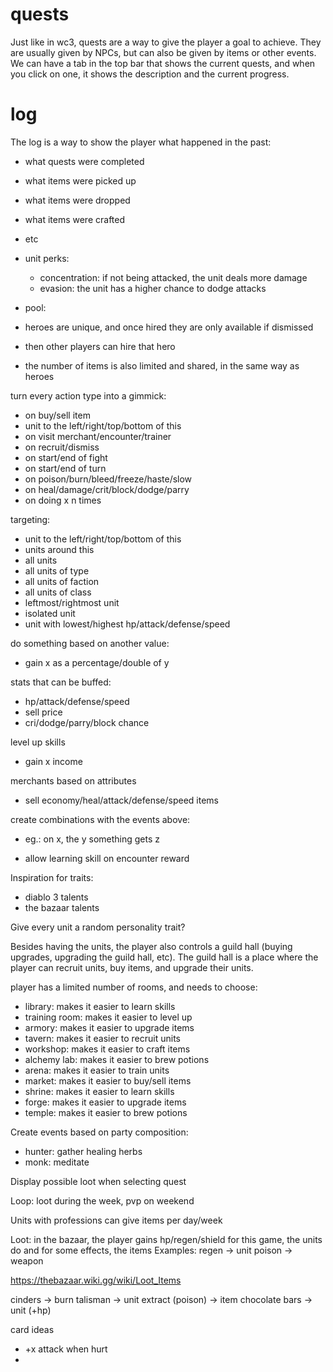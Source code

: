 # quests

Just like in wc3, quests are a way to give the player a goal to achieve. They
are usually given by NPCs, but can also be given by items or other events. We
can have a tab in the top bar that shows the current quests, and when you click
on one, it shows the description and the current progress.

# log

The log is a way to show the player what happened in the past:

- what quests were completed
- what items were picked up
- what items were dropped
- what items were crafted
- etc

- unit perks:
  - concentration: if not being attacked, the unit deals more damage
  - evasion: the unit has a higher chance to dodge attacks

- pool:
- heroes are unique, and once hired they are only available if dismissed
- then other players can hire that hero
- the number of items is also limited and shared, in the same way as heroes

turn every action type into a gimmick:

- on buy/sell item
- unit to the left/right/top/bottom of this
- on visit merchant/encounter/trainer
- on recruit/dismiss
- on start/end of fight
- on start/end of turn
- on poison/burn/bleed/freeze/haste/slow
- on heal/damage/crit/block/dodge/parry
- on doing x n times

targeting:

- unit to the left/right/top/bottom of this
- units around this
- all units
- all units of type
- all units of faction
- all units of class
- leftmost/rightmost unit
- isolated unit
- unit with lowest/highest hp/attack/defense/speed

do something based on another value:

- gain x as a percentage/double of y

stats that can be buffed:

- hp/attack/defense/speed
- sell price
- cri/dodge/parry/block chance

level up skills

- gain x income

merchants based on attributes

- sell economy/heal/attack/defense/speed items

create combinations with the events above:

- eg.: on x, the y something gets z

- allow learning skill on encounter reward

Inspiration for traits:

- diablo 3 talents
- the bazaar talents

Give every unit a random personality trait?

Besides having the units, the player also controls a guild hall (buying
upgrades, upgrading the guild hall, etc). The guild hall is a place where the
player can recruit units, buy items, and upgrade their units.

player has a limited number of rooms, and needs to choose:

- library: makes it easier to learn skills
- training room: makes it easier to level up
- armory: makes it easier to upgrade items
- tavern: makes it easier to recruit units
- workshop: makes it easier to craft items
- alchemy lab: makes it easier to brew potions
- arena: makes it easier to train units
- market: makes it easier to buy/sell items
- shrine: makes it easier to learn skills
- forge: makes it easier to upgrade items
- temple: makes it easier to brew potions

Create events based on party composition:

- hunter: gather healing herbs
- monk: meditate

Display possible loot when selecting quest

Loop: loot during the week, pvp on weekend

Units with professions can give items per day/week

Loot: in the bazaar, the player gains hp/regen/shield
for this game, the units do
and for some effects, the items
Examples:
regen -> unit
poison -> weapon

https://thebazaar.wiki.gg/wiki/Loot_Items

cinders -> burn
talisman -> unit
extract (poison) -> item
chocolate bars -> unit (+hp)

card ideas
- +x attack when hurt
- 